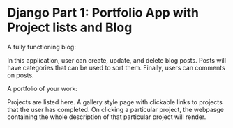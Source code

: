 # Django Part 1: Portfolio App with Project lists and Blog


A fully functioning blog: 

In this application, user can create, update, and delete blog posts. Posts will have categories that can be used to sort them. Finally, users can comments on posts.

A portfolio of your work: 

Projects are listed here. A gallery style page with clickable links to projects that the user has completed. On clicking a particular project, the webpasge containing the whole description of that particular project will render.
